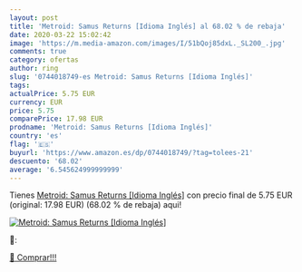 ```yaml
---
layout: post
title: 'Metroid: Samus Returns [Idioma Inglés] al 68.02 % de rebaja'
date: 2020-03-22 15:02:42
image: 'https://m.media-amazon.com/images/I/51bQoj85dxL._SL200_.jpg'
comments: true
category: ofertas
author: ring
slug: '0744018749-es Metroid: Samus Returns [Idioma Inglés]'
tags: 
actualPrice: 5.75 EUR
currency: EUR
price: 5.75
comparePrice: 17.98 EUR
prodname: 'Metroid: Samus Returns [Idioma Inglés]'
country: 'es'
flag: '🇪🇸'
buyurl: 'https://www.amazon.es/dp/0744018749/?tag=tolees-21'
descuento: '68.02'
average: '6.545624999999999'
---
```


Tienes [Metroid: Samus Returns [Idioma Inglés]](https://www.amazon.es/dp/0744018749/?tag=tolees-21) con precio final de  5.75 EUR (original: 17.98 EUR) (68.02 %  de rebaja) aqui!

[![Metroid: Samus Returns [Idioma Inglés]](https://m.media-amazon.com/images/I/51bQoj85dxL._SL200_.jpg)](https://www.amazon.es/dp/0744018749/?tag=tolees-21)

🔎:


[🛒 Comprar!!!](https://www.amazon.es/dp/0744018749/?tag=tolees-21)
